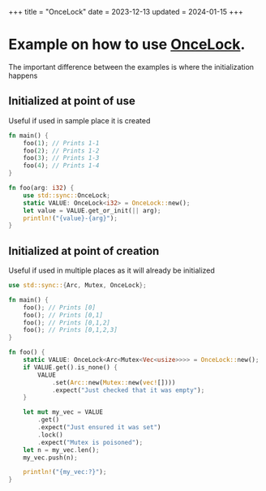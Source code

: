 +++
title = "OnceLock"
date = 2023-12-13
updated = 2024-01-15
+++

# Example on how to use [OnceLock](https://doc.rust-lang.org/std/sync/struct.OnceLock.html).

The important difference between the examples is where the initialization happens

## Initialized at point of use

Useful if used in sample place it is created

```rust
fn main() {
    foo(1); // Prints 1-1
    foo(2); // Prints 1-2
    foo(3); // Prints 1-3
    foo(4); // Prints 1-4
}

fn foo(arg: i32) {
    use std::sync::OnceLock;
    static VALUE: OnceLock<i32> = OnceLock::new();
    let value = VALUE.get_or_init(|| arg);
    println!("{value}-{arg}");
}
```

## Initialized at point of creation

Useful if used in multiple places as it will already be initialized

```rust
use std::sync::{Arc, Mutex, OnceLock};

fn main() {
    foo(); // Prints [0]
    foo(); // Prints [0,1]
    foo(); // Prints [0,1,2]
    foo(); // Prints [0,1,2,3]
}

fn foo() {
    static VALUE: OnceLock<Arc<Mutex<Vec<usize>>>> = OnceLock::new();
    if VALUE.get().is_none() {
        VALUE
            .set(Arc::new(Mutex::new(vec![])))
            .expect("Just checked that it was empty");
    }

    let mut my_vec = VALUE
        .get()
        .expect("Just ensured it was set")
        .lock()
        .expect("Mutex is poisoned");
    let n = my_vec.len();
    my_vec.push(n);

    println!("{my_vec:?}");
}
```
